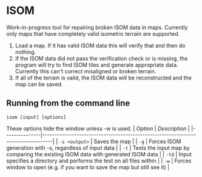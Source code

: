 # ISOM

Work-in-progress tool for repairing broken ISOM data in maps. Currently only maps that have completely valid isometric terrain are supported.

1. Load a map. If it has valid ISOM data this will verify that and then do nothing.
2. If the ISOM data did not pass the verification check or is missing, the program will try to find ISOM tiles and generate appropriate data. Currently this can't correct misaligned or broken terrain.
3. If all of the terrain is valid, the ISOM data will be reconstructed and the map can be saved.

## Running from the command line

`isom [input] [options]`

These options hide the window unless -w is used.
| _Option_      | _Description_                                                                    |
|---------------|----------------------------------------------------------------------------------|
| `-s <output>` | Saves the map                                                                    |
| `-g`          | Forces ISOM generation with -s, regardless of input data                         |
| `-t`          | Tests the input map by comparing the existing ISOM data with generated ISOM data |
| `-td`         | Input specifies a directory and performs the test on all files within            |
| `-w`          | Forces window to open (e.g. if you want to save the map but still see it)        |
